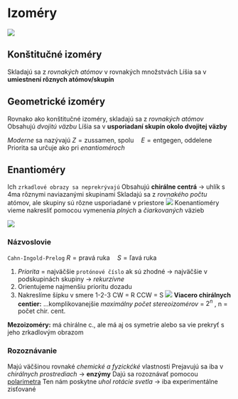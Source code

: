 # Izoméry
![](izom%C3%A9ry.png)

## Konštitučné izoméry
Skladajú sa z *rovnakých atómov* v rovnakých množstvách
Líšia sa v **umiestnení rôznych atómov/skupín**

## Geometrické izoméry
Rovnako ako konštitučné izoméry, skladajú sa z *rovnakých atómov*
Obsahujú *dvojitú väzbu*
Líšia sa v **usporiadaní skupín okolo dvojitej väzby**

*Moderne* sa nazývajú $Z = \text{zussamen, spolu} \quad E = \text{entgegen, oddelene}$
Priorita sa určuje ako pri *enantioméroch*

## Enantioméry
Ich `zrkadlové obrazy sa neprekrývajú`
Obsahujú **chirálne centrá** -> uhlík s 4ma rôznymi naviazanými skupinami
Skladajú sa z *rovnakého počtu* atómov, ale skupiny sú rôzne usporiadané v priestore
![](enantiom%C3%A9ry.png)
Koenantioméry vieme nakresliť pomocou vymenenia *plných* a *čiarkovaných* väzieb

![](enantiomery-flow-chart.png)

### Názvoslovie
`Cahn-Ingold-Prelog`
$R=\text{pravá ruka} \quad S=\text{ľavá ruka}$
1. *Priorita* = najväčšie `protónové číslo`
ak sú zhodné -> najväčšie v podskupinách skupiny -> *rekurzívne*
2. Orientujeme najmenšiu prioritu dozadu
3. Nakreslíme šípku v smere 1-2-3
CW = R
CCW = S
![](cahn-ingold-prelog.png)
**Viacero chirálnych centier:**
...komplikovanejšie
*maximálny počet stereoizomérov* = $2^n$ , n = počet chir. cent.

**Mezoizoméry:** má chirálne c., ale má aj os symetrie alebo sa vie prekryť s jeho zrkadlovým obrazom

### Rozoznávanie
Majú väčšinou rovnaké *chemické a fyzickćké* vlastnosti
Prejavujú sa iba v *chirálnych prostrediach* -> **enzýmy**
Dajú sa rozoznávať pomocou [polarimetra](https://en.wikipedia.org/wiki/Polarimeter)
Ten nám poskytne *uhol rotácie svetla* -> iba experimentálne zisťované